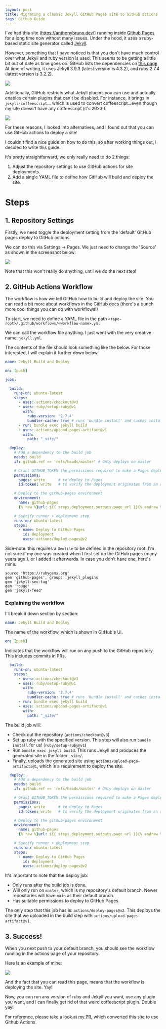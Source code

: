 ```yaml
---
layout: post
title: Migrating a classic Jekyll GitHub Pages site to GitHub actions
tags: Github Guide
---
```


I've had this site (https://anthonybruno.dev/) running inside [Github
Pages](https://pages.github.com/) for a long time now without many issues. Under the hood, it uses
a ruby-based static site generator called [Jekyll](https://jekyllrb.com/).

However, something that I have noticed is that you don't have much control over what Jekyll and ruby
version is used. This seems to be getting a little bit out of date as time goes on. GitHub lists the
dependencies on [this page](https://pages.github.com/versions/). At time of writing, it uses Jekyll
3.9.3 (latest version is 4.3.2), and ruby 2.7.4 (latest version is 3.2.2).

![](/media/github-actions/versions.png)


Additionally, GitHub restricts what Jekyll plugins you can use and actually
enables certain plugins that can't be disabled. For instance, it brings in `jekyll-coffeescript`...
which is used to convert coffeescript...even though my site doesn't have any coffeescript (it's 2023!).

![](/media/github-actions/plugins.png)

For these reasons, I looked into alternatives, and I found out that you can use GitHub actions to
deploy a site!

I couldn't find a nice guide on how to do this, so after working things out, I decided to write this
guide.

It's pretty straightforward, we only really need to do 2 things:

1. Adjust the repository settings to use GitHub actions for site deployments.
2. Add a single YAML file to define how GitHub will build and deploy the site.

# Steps

## 1. Repository Settings
Firstly, we need toggle the deployment setting from the 'default' GitHub pages deploy to GitHub
actions.

We can do this via Settings -> Pages. We just need to change the 'Source' as shown in the screenshot
below:

![](/media/github-actions/settings.png)

Note that this won't really do anything, until we do the next step!

## 2. GitHub Actions Workflow
The workflow is how we tell GitHub how to build and deploy the site. You can read a bit more about
workflows in the [GitHub docs](https://docs.github.com/en/actions/using-workflows/about-workflows)
(there's a bunch more cool things you can do with workflows!)

To start, we need to define a YAML file in the path `<repo-root>/.github/workflows/<workflow-name>.yml`

We can call the workflow file anything. I just went with the very creative name: `jekyll.yml`.

The contents of the file should look something like the below. For those interested, I will explain
it further down below.

```yaml
name: Jekyll Build and Deploy

on: [push]

jobs:

  build:
    runs-on: ubuntu-latest
    steps:
      - uses: actions/checkout@v3
      - uses: ruby/setup-ruby@v1
        with:
          ruby-version: '2.7.4'
          bundler-cache: true # runs 'bundle install' and caches installed gems automatically
      - run: bundle exec jekyll build
      - uses: actions/upload-pages-artifact@v1
        with:
          path: "_site/"

  deploy:
    # Add a dependency to the build job
    needs: build
    if: github.ref == 'refs/heads/master' # Only deploys on master

    # Grant GITHUB_TOKEN the permissions required to make a Pages deployment
    permissions:
      pages: write      # to deploy to Pages
      id-token: write   # to verify the deployment originates from an appropriate source

    # Deploy to the github-pages environment
    environment:
      name: github-pages
      {% raw %}url: ${{ steps.deployment.outputs.page_url }}{% endraw %}

    # Specify runner + deployment step
    runs-on: ubuntu-latest
    steps:
      - name: Deploy to GitHub Pages
        id: deployment
        uses: actions/deploy-pages@v2
```

Side-note: this requires a `Gemfile` to be defined in the repository root. I'm not sure if my one
was created when I first set up the GitHub pages (many years ago!), or I added it afterwards. In
case you don't have one, here's mine:

```
source 'https://rubygems.org'
gem 'github-pages', group: :jekyll_plugins
gem 'jekyll-seo-tag'
gem 'rouge'
gem 'jekyll-feed'
```

### Explaining the workflow

I'll break it down section by section:

```yaml
name: Jekyll Build and Deploy
```

The name of the workflow, which is shown in GitHub's UI.

```yaml
on: [push]
```

Indicates that the workflow will run on any push to the GitHub repository. This includes commits in
PRs.

```yaml
  build:
    runs-on: ubuntu-latest
    steps:
      - uses: actions/checkout@v3
      - uses: ruby/setup-ruby@v1
        with:
          ruby-version: '2.7.4'
          bundler-cache: true # runs 'bundle install' and caches installed gems automatically
      - run: bundle exec jekyll build
      - uses: actions/upload-pages-artifact@v1
        with:
          path: "_site/"
```

The build job will:

- Check out the repository (`actions/checkout@v3`)
- Set up ruby with the specified version. This step will also run `bundle install` for us!
    (`ruby/setup-ruby@v1`)
- Run `bundle exec jekyll build`. This runs Jekyll and produces the generated site in the folder `_site/`.
- Finally, uploads the generated site using `actions/upload-page-artifacts@1`, which is a requirement
    to deploy the site.


```yaml
  deploy:
    # Add a dependency to the build job
    needs: build
    if: github.ref == 'refs/heads/master' # Only deploys on master

    # Grant GITHUB_TOKEN the permissions required to make a Pages deployment
    permissions:
      pages: write      # to deploy to Pages
      id-token: write   # to verify the deployment originates from an appropriate source

    # Deploy to the github-pages environment
    environment:
      name: github-pages
      {% raw %}url: ${{ steps.deployment.outputs.page_url }}{% endraw %}

    # Specify runner + deployment step
    runs-on: ubuntu-latest
    steps:
      - name: Deploy to GitHub Pages
        id: deployment
        uses: actions/deploy-pages@v2
```

It's important to note that the deploy job:
- Only runs after the build job is done.
- Will only run on `master`, which is my repository's default branch. Newer repositories will have
    `main` as their default branch.
- Has suitable permissions to deploy to GitHub Pages.

The only step that this job has is: `actions/deploy-pages@v2`. This deploys the site that we
uploaded in the build step with `actions/upload-pages-artifact@v1`.

## 3. Success!
When you next push to your default branch, you should see the workflow running in the actions page
of your repository.

Here is an example of mine:

![](/media/github-actions/success.png)

And the fact that you can read this page, means that the workflow is deploying the site. Yay!

Now, you can run any version of ruby and Jekyll you want, use any plugin you want, and I can finally
get rid of that weird coffeescript plugin. Double yay!

For reference, please take a look at [my
PR](https://github.com/AussieGuy0/AussieGuy0.github.io/pull/57), which converted this site to use
Github Actions.
